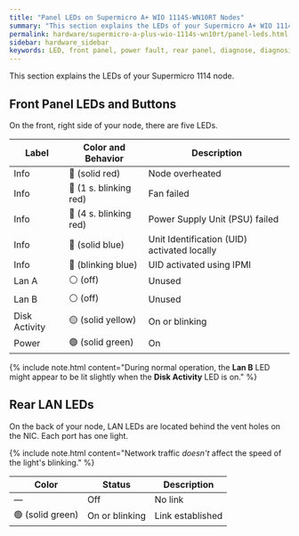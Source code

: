 ```yaml
---
title: "Panel LEDs on Supermicro A+ WIO 1114S-WN10RT Nodes"
summary: "This section explains the LEDs of your Supermicro A+ WIO 1114S-WN10RT node."
permalink: hardware/supermicro-a-plus-wio-1114s-wn10rt/panel-leds.html
sidebar: hardware_sidebar
keywords: LED, front panel, power fault, rear panel, diagnose, diagnosis, hardware health, Supermicro 1114S, WN10RT
---
```


This section explains the LEDs of your Supermicro 1114 node.

## Front Panel LEDs and Buttons

On the front, right side of your node, there are five LEDs.

| Label         | Color and Behavior     | Description                                 |
| ------------- | ---------------------- | ------------------------------------------- |
| Info          | 🔴 (solid red)         | Node overheated                             |          
| Info          | 🔴 (1 s. blinking red) | Fan failed                                  |
| Info          | 🔴 (4 s. blinking red) | Power Supply Unit (PSU) failed              |
| Info          | 🔵 (solid blue)        | Unit Identification (UID) activated locally |
| Info          | 🔵 (blinking blue)     | UID activated using IPMI                    |
| Lan A         | ⚪ (off)               | Unused                                      |
| Lan B         | ⚪ (off)               | Unused                                      |
| Disk Activity | 🟡 (solid yellow)      | On or blinking                              |
| Power         | 🟢 (solid green)       | On                                          |

{% include note.html content="During normal operation, the **Lan B** LED might appear to be lit slightly when the **Disk Activity** LED is on." %}

## Rear LAN LEDs

On the back of your node, LAN LEDs are located behind the vent holes on the NIC. Each port has one light.

{% include note.html content="Network traffic *doesn't* affect the speed of the light's blinking." %}

| Color            | Status             | Description      |
| ---------------- | ------------------ | ---------------- |
| &#8212;          | Off                | No link          |
| 🟢 (solid green) | On or blinking     | Link established |
